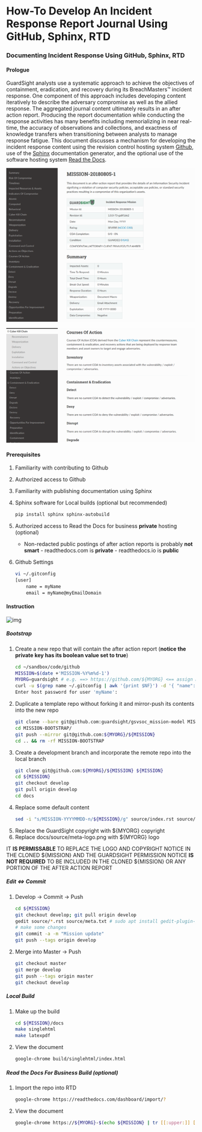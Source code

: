 # How-To Develop An Incident Response Report Journal Using GitHub, Sphinx, RTD
### Documenting Incident Response Using GitHub, Sphinx, RTD

#### Prologue

GuardSight analysts use a systematic approach to achieve the objectives of containment, eradication, and recovery during its BreachMasters™ incident response. One component of this approach includes developing content iteratively to describe the adversary compromise as well as the allied response. The aggregated journal content ultimately results in an after action report. Producing the report documentation while conducting the response activities has many benefits including memorializing in near real-time, the accuracy of observations and collections, and exactness of knowledge transfers when transitioning between analysts to manage response fatigue. This document discusses a mechanism for developing the incident response content using the revision control hosting system [Github](https://www.github.com), use of the [Sphinx](http://www.sphinx-doc.org/en/master/) documentation generator, and the optional use of the software hosting system [Read the Docs](https://readthedocs.com/).

![img](images/gh.mm.2.png)

![img](images/gh.mm.3.png)


#### Prerequisites

1. Familiarity with contributing to Github
1. Authorized access to Github
1. Familiarity with publishing documentation using Sphinx
1. Sphinx software for Local builds (optional but recommended)
   ```bash
   pip install sphinx sphinx-autobuild
1.  Authorized access to Read the Docs for business **private** hosting (optional)

	* Non-redacted public postings of after action reports is probably **not smart** - readthedocs.com is **private** - readthedocs.io is **public**
1. Github Settings
   ```bash
   vi ~/.gitconfig
   [user]
	   name = myName
	   email = myName@myEmailDomain

#### Instruction

![img](images/gh.mm.1.png)

##### Bootstrap

1. Create a new repo that will  contain the after action report (**notice the private key has its boolean value set to true**)
   ```bash
   cd ~/sandbox/code/github
   MISSION=$(date +'MISSION-%Y%m%d-1')
   MYORG=guardsight # e.g. ==> https://github.com/${MYORG} <== assign MYORG=yourOrganization
   curl -u $(grep name ~/.gitconfig | awk '{print $NF}') -d '{ "name": "'${MISSION}'", "description": "Incident Response Journal", "private": true, "has_wiki": false }' https://api.github.com/orgs/${MYORG}/repos
   Enter host password for user 'myName':
1. Duplicate a template repo without forking it and mirror-push its contents into the new repo
   ```bash
   git clone --bare git@github.com:guardsight/gsvsoc_mission-model MISSION-BOOTSTRAP
   cd MISSION-BOOTSTRAP/
   git push --mirror git@github.com:${MYORG}/${MISSION}
   cd .. && rm -rf MISSION-BOOTSTRAP
1. Create a development branch and incorporate the remote repo into the local branch
   ```bash
   git clone git@github.com:${MYORG}/${MISSION} ${MISSION}
   cd ${MISSION}
   git checkout develop
   git pull origin develop
   cd docs
1. Replace some default content
   ```bash
   sed -i "s/MISSION-YYYYMMDD-n/${MISSION}/g" source/index.rst source/meta.txt source/conf.py
1. Replace the GuardSight copyright with ${MYORG} copyright
1. Replace docs/source/meta-logo.png with ${MYORG} logo 
   
IT **IS PERMISSABLE** TO REPLACE THE LOGO AND COPYRIGHT NOTICE IN THE CLONED ${MISSION} AND THE GUARDSIGHT PERMISSION NOTICE **IS NOT REQUIRED** TO BE INCLUDED IN THE CLONED ${MISSION} OR ANY PORTION OF THE AFTER ACTION REPORT
   
##### Edit <=> Commit

1. Develop -> Commit -> Push
   ```bash
   cd ${MISSION}
   git checkout develop; git pull origin develop
   gedit source/*.rst source/meta.txt # sudo apt install gedit-plugin-git; # this shows lines that have changed since last commit;
   # make some changes
   git commit -a -m "Mission update"
   git push --tags origin develop
1. Merge into Master -> Push
   ```bash
   git checkout master
   git merge develop
   git push --tags origin master
   git checkout develop
   
##### Local Build

1. Make up the build
   ```bash
   cd ${MISSION}/docs
   make singlehtml
   make latexpdf

1. View the document
   ```bash
   google-chrome build/singlehtml/index.html

##### Read the Docs For Business Build (optional)

1. Import the repo into RTD
	```bash
	google-chrome https://readthedocs.com/dashboard/import/?
	
1. View the document
   ```bash
   google-chrome https://${MYORG}-$(echo ${MISSION} | tr [[:upper:]] [[:lower:]]).readthedocs-hosted.com/en/latest/

